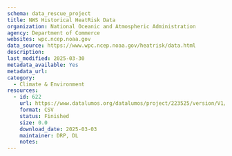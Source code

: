 ```yaml
---
schema: data_rescue_project 
title: NWS Historical HeatRisk Data
organization: National Oceanic and Atmospheric Administration
agency: Department of Commerce
websites: wpc.ncep.noaa.gov
data_source: https://www.wpc.ncep.noaa.gov/heatrisk/data.html
description: 
last_modified: 2025-03-30
metadata_available: Yes
metadata_url: 
category:
  - Climate & Environment 
resources:
  - id: 622
    url: https://www.datalumos.org/datalumos/project/223525/version/V1/view
    format: CSV
    status: Finished
    size: 0.0
    download_date: 2025-03-03
    maintainer: DRP, DL
    notes: 
---
```


